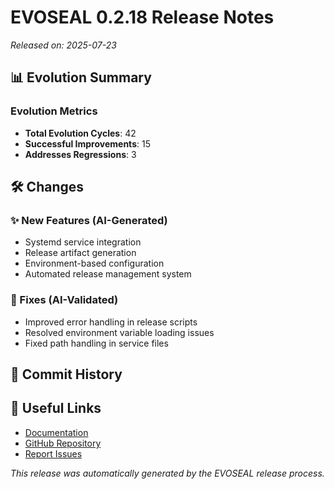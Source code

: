 # EVOSEAL 0.2.18 Release Notes

*Released on: 2025-07-23*

## 📊 Evolution Summary

### Evolution Metrics
- **Total Evolution Cycles**: 42
- **Successful Improvements**: 15
- **Addresses Regressions**: 3

## 🛠️ Changes

### ✨ New Features (AI-Generated)
- Systemd service integration
- Release artifact generation
- Environment-based configuration
- Automated release management system

### 🐛 Fixes (AI-Validated)
- Improved error handling in release scripts
- Resolved environment variable loading issues
- Fixed path handling in service files

## 📝 Commit History

## 🔗 Useful Links
- [Documentation](https://sha888.github.io/EVOSEAL/)
- [GitHub Repository](https://github.com/SHA888/EVOSEAL)
- [Report Issues](https://github.com/SHA888/EVOSEAL/issues)

*This release was automatically generated by the EVOSEAL release process.*
